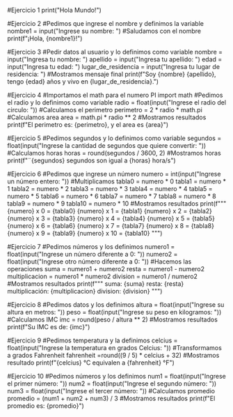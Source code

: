 #Ejercicio 1 
print("Hola Mundo!")

#Ejercicio 2
#Pedimos que ingrese el nombre y definimos la variable
nombre1 = input("Ingrese su nombre: ")
#Saludamos con el nombre
print(f"¡Hola, {nombre1}!")

#Ejercicio 3
#Pedir datos al usuario y lo definimos como variable
nombre = input("Ingresa tu nombre: ")
apellido = input("Ingresa tu apellido: ")
edad = input("Ingresa tu edad: ")
lugar_de_residencia = input("Ingresa tu lugar de residencia: ")
#Mostramos mensaje final
print(f"Soy {nombre} {apellido}, tengo {edad} años y vivo en {lugar_de_residencia}.")

#Ejercicio 4
#Importamos el math para el numero PI
import math 
#Pedimos el radio y lo definimos como variable
radio = float(input("Ingrese el radio del circulo: "))
#Calculamos el perimetro
perimetro = 2 * radio * math.pi 
#Calculamos area
area = math.pi * radio ** 2 
#Mostramos resultados 
print(f"El perimetro es: {perimetro}, y el area es {area}")

#Ejercicio 5 
#Pedimos segundos y lo definimos como variable
segundos = float(input("Ingrese la cantidad de segundos que quiere convertir: "))
#Calculamos horas
horas = round(segundos / 3600, 2)
#Mostramos horas
print(f"¨{segundos} segundos son igual a {horas} hora/s")

#Ejercicio 6 
#Pedimos que ingrese un número
numero = int(input("Ingrese un número entero: "))
#Multiplicamos
tabla0 = numero * 0
tabla1 = numero * 1
tabla2 = numero * 2
tabla3 = numero * 3
tabla4 = numero * 4
tabla5 = numero * 5
tabla6 = numero * 6
tabla7 = numero * 7
tabla8 = numero * 8
tabla9 = numero * 9
tabla10 = numero * 10
#Mostramos resultados
print(f"""
{numero} x 0 = {tabla0}
{numero} x 1 = {tabla1}
{numero} x 2 = {tabla2}
{numero} x 3 = {tabla3}
{numero} x 4 = {tabla4}
{numero} x 5 = {tabla5}
{numero} x 6 = {tabla6}
{numero} x 7 = {tabla7}
{numero} x 8 = {tabla8}
{numero} x 9 = {tabla9}
{numero} x 10 = {tabla10}
""")

#Ejercicio 7
#Pedimos números y los definimos
numero1 = float(input("Ingrese un número diferente a 0: "))
numero2 = float(input("Ingrese otro número diferente a 0: "))
#Hacemos las operaciones
suma = numero1 + numero2
resta = numero1 - numero2
multiplicacion = numero1 * numero2
division = numero1 / numero2
#Mostramos resultados
print(f"""
suma: {suma}
resta: {resta}
multiplicación: {multiplicacion}
division: {division}
""")

#Ejercicio 8 
#Pedimos datos y los definimos
altura = float(input("Ingrese su altura en metros: "))
peso = float(input("Ingrese su peso en kilogramos: "))
#Calculamos IMC
imc = round(peso / altura ** 2)
#Mostramos resultados
print(f"Su IMC es de: {imc}")

#Ejercicio 9 
#Pedimos temperatura y la definimos
celcius = float(input("Ingrese la temperatura en grados Celcius: "))
#Transformamos a grados Fahrenheit
fahrenheit =round((9 / 5) * celcius + 32)
#Mostramos resultado
print(f"{celcius} °C equivalen a {fahrenheit} °F") 

#Ejercicio 10 
#Pedimos números y los definimos
num1 = float(input("Ingrese el primer número: "))
num2 = float(input("Ingrese el segundo número: "))
num3 = float(input("Ingrese el tercer número: "))
#Calculamos promedio
promedio = (num1 + num2 + num3) / 3
#Mostramos resultados
print(f"El promedio es: {promedio}")